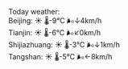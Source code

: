 Today weather:  
Beijing: ☀️ 🌡️-9°C 🌬️↓4km/h  
Tianjin: ☀️ 🌡️-6°C 🌬️↙0km/h  
Shijiazhuang: ☀️ 🌡️-3°C 🌬️↓1km/h  
Tangshan: ☀️ 🌡️-5°C 🌬️←8km/h  
